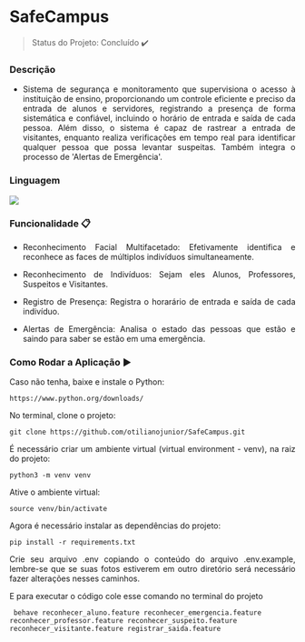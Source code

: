 # SafeCampus
> Status do Projeto: Concluído :heavy_check_mark:

### Descrição
- <p align="justify">Sistema de segurança e monitoramento que supervisiona o acesso à instituição de ensino, proporcionando um controle eficiente e preciso da entrada de alunos e servidores, registrando a presença de forma sistemática e confiável, incluindo o horário de entrada e saída de cada pessoa. Além disso, o sistema é capaz de rastrear a entrada de visitantes, enquanto realiza verificações em tempo real para identificar qualquer pessoa que possa levantar suspeitas. Também integra o processo de 'Alertas de Emergência'.

### Linguagem
<img src="https://img.shields.io/static/v1?label=python&message=Linguagem&color=grenn&style=for-the-badge&logo=PYTHON"/>

### Funcionalidade :clipboard:
- <p align="justify">Reconhecimento Facial Multifacetado: Efetivamente identifica e reconhece as faces de múltiplos indivíduos simultaneamente.</p>
- <p align="justify">Reconhecimento de Indivíduos: Sejam eles Alunos, Professores, Suspeitos e Visitantes.</p>
- <p align="justify">Registro de Presença: Registra o horarário de entrada e saída de cada indivíduo. </p>
- <p align="justify">Alertas de Emergência: Analisa o estado das pessoas que estão e saindo para saber se estão em uma emergência.</p>


### Como Rodar a Aplicação :arrow_forward:

<p align="justify">Caso não tenha, baixe e instale o Python:</p>

```
https://www.python.org/downloads/
```

<p align="justify">No terminal, clone o projeto:</p>

```
git clone https://github.com/otilianojunior/SafeCampus.git
```


<p align="justify">É necessário criar um ambiente virtual (virtual environment - venv), na raiz do projeto:</p>

```
python3 -m venv venv
```
<p align="justify">Ative o ambiente virtual:</p>

```
source venv/bin/activate
```
<p align="justify">Agora é necessário instalar as dependências do projeto:</p>

```
pip install -r requirements.txt
```

<p align="justify">Crie seu arquivo .env copiando o conteúdo do arquivo .env.example, lembre-se que se suas fotos estiverem  em outro diretório será necessário fazer alterações nesses caminhos. </p>

<p align="justify">E para executar o código cole esse comando no terminal do projeto</p>

```
 behave reconhecer_aluno.feature reconhecer_emergencia.feature reconhecer_professor.feature reconhecer_suspeito.feature reconhecer_visitante.feature registrar_saida.feature 

```
